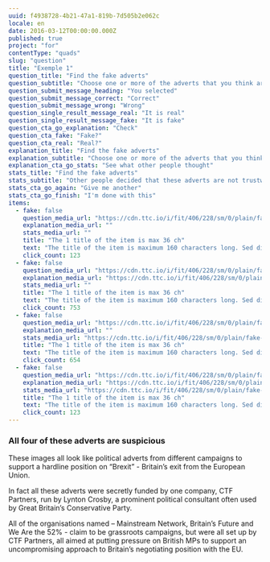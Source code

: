 ```yaml
---
uuid: f4938728-4b21-47a1-819b-7d505b2e062c
locale: en
date: 2016-03-12T00:00:00.000Z
published: true
project: "for"
contentType: "quads"
slug: "question"
title: "Exemple 1"
question_title: "Find the fake adverts"
question_subtitle: "Choose one or more of the adverts that you think are suspicious"
question_submit_message_heading: "You selected"
question_submit_message_correct: "Correct"
question_submit_message_wrong: "Wrong"
question_single_result_message_real: "It is real"
question_single_result_message_fake: "It is fake"
question_cta_go_explanation: "Check"
question_cta_fake: "Fake?"
question_cta_real: "Real?"
explanation_title: "Find the fake adverts"
explanation_subtitle: "Choose one or more of the adverts that you think are suspicious"
explanation_cta_go_stats: "See what other people thought"
stats_title: "Find the fake adverts"
stats_subtitle: "Other people decided that these adverts are not trustworthy"
stats_cta_go_again: "Give me another"
stats_cta_go_finish: "I'm done with this"
items:
  - fake: false
    question_media_url: "https://cdn.ttc.io/i/fit/406/228/sm/0/plain/fake-or-real-news-edition/q1_1.png"
    explanation_media_url: ""
    stats_media_url: ""
    title: "The 1 title of the item is max 36 ch"
    text: "The title of the item is maximum 160 characters long. Sed distinctio modi maiores quasi sunt totam voluptatum?"
    click_count: 123
  - fake: false
    question_media_url: "https://cdn.ttc.io/i/fit/406/228/sm/0/plain/fake-or-real-news-edition/q1_1.png"
    explanation_media_url: "https://cdn.ttc.io/i/fit/406/228/sm/0/plain/fake-or-real-news-edition/q1_2.png"
    stats_media_url: ""
    title: "The 1 title of the item is max 36 ch"
    text: "The title of the item is maximum 160 characters long. Sed distinctio modi maiores quasi sunt totam voluptatum?"
    click_count: 753
  - fake: false
    question_media_url: "https://cdn.ttc.io/i/fit/406/228/sm/0/plain/fake-or-real-news-edition/q1_2.png"
    explanation_media_url: ""
    stats_media_url: "https://cdn.ttc.io/i/fit/406/228/sm/0/plain/fake-or-real-news-edition/q1_3.png"
    title: "The 1 title of the item is max 36 ch"
    text: "The title of the item is maximum 160 characters long. Sed distinctio modi maiores quasi sunt totam voluptatum?"
    click_count: 654
  - fake: false
    question_media_url: "https://cdn.ttc.io/i/fit/406/228/sm/0/plain/fake-or-real-news-edition/q1_2.png"
    explanation_media_url: "https://cdn.ttc.io/i/fit/406/228/sm/0/plain/fake-or-real-news-edition/q1_3.png"
    stats_media_url: "https://cdn.ttc.io/i/fit/406/228/sm/0/plain/fake-or-real-news-edition/q1_4.png"
    title: "The 1 title of the item is max 36 ch"
    text: "The title of the item is maximum 160 characters long. Sed distinctio modi maiores quasi sunt totam voluptatum?"
    click_count: 123
---
```

### All four of these adverts are suspicious

These images all look like political adverts from different campaigns to support a hardline position on “Brexit” - Britain’s exit from the European Union.

In fact all these adverts were secretly funded by one company, CTF Partners, run by Lynton Crosby, a prominent political consultant often used by Great Britain’s Conservative Party.

All of the organisations named – Mainstream Network, Britain’s Future and We Are the 52% - claim to be grassroots campaigns, but were all set up by CTF Partners, all aimed at putting pressure on British MPs to support an uncompromising approach to Britain’s negotiating position with the EU.